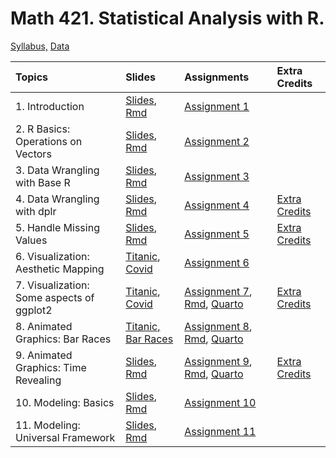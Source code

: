 # Math 421. Statistical Analysis with R. 

[Syllabus,](m421syllabus.html) [Data](data/data.html)


|Topics| Slides |Assignments |Extra Credits | 
|:---|:---|:---|:---|
|1. Introduction| [Slides](slides/1_intro.html), [Rmd](slides/1_intro.Rmd) |[Assignment 1](assignments/assignment1.html) | | 
|2. R Basics: Operations on Vectors|[Slides](slides/2_r_basics.html), [Rmd](slides/2_r_basics.Rmd)  |[Assignment 2](assignments/assignment2.html) | | 
|3. Data Wrangling with Base R| [Slides](slides/3_base_r.html), [Rmd](slides/3_base_r.Rmd) |[Assignment 3](assignments/assignment3.html) | | 
|4. Data Wrangling with dplr| [Slides](slides/4_dplyr.html), [Rmd](slides/4_dplyr.Rmd) |[Assignment 4](assignments/assignment4.html) |[Extra Credits](assignments/assignment4_extra_credits.html) | 
|5. Handle Missing Values| [Slides](slides/5_missing_value_slides.html), [Rmd](slides/5_missing_value_slides.Rmd) |[Assignment 5](assignments/assignment5.html) |[Extra Credits](assignments/assignment5_extra_credits.html) | 
|6. Visualization:  Aesthetic Mapping| [Titanic](slides/6_viz_titanic.html),  [Covid ](slides/6_viz.html) |[Assignment 6](assignments/assignment6.html) | | 
|7. Visualization: Some aspects of ggplot2| [Titanic](slides/7_viz_titanic.html),  [Covid ](slides/7_viz.html) |[Assignment 7](assignments/assignment7.html), [ Rmd](assignments/assignment7.Rmd), [ Quarto](assignments/assignment7.qmd) | [Extra Credits](assignments/assignment7_extra_credits.html)| 
|8. Animated Graphics: Bar Races | [Titanic,](gganimate/8_viz_titanic.html) [Bar Races](gganimate/8_viz_bar_race.html) |[Assignment 8](assignments/assignment8.html), [ Rmd](assignments/assignment8.Rmd), [ Quarto](assignments/assignment8.qmd)   | | 
|9. Animated Graphics: Time Revealing| [Slides](gganimate/9_viz_reveal.html), [Rmd](gganimate/9_viz_reveal.Rmd) |[Assignment 9](assignments/assignment9.html), [ Rmd](assignments/assignment9.Rmd), [ Quarto](assignments/assignment9.qmd)  |[Extra Credits](assignments/assignment9_extra_credits.html)| 
|10. Modeling: Basics| [Slides](gganimate/10_predictive_modeling.html), [Rmd](gganimate/10_predictive_modeling.Rmd) |[Assignment 10](assignments/assignment10.html) | | 
|11. Modeling: Universal Framework| [Slides](gganimate/11_predictive_modeling.html), [Rmd](gganimate/11_predictive_modeling.Rmd) |[Assignment 11](assignments/assignment11.html) | | 




 
